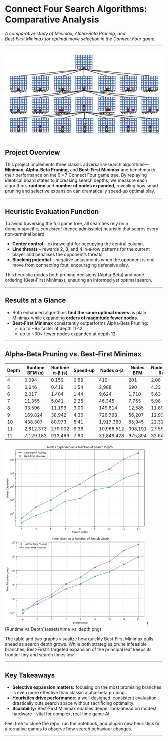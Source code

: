 # Connect Four Search Algorithms: Comparative Analysis

_A comparative study of Minimax, Alpha‑Beta Pruning, and Best‑First Minimax for optimal move selection in the Connect Four game._

---

![Connect‑Four Board](assets/connect4_board.png)

## Project Overview
This project implements three classic adversarial‑search algorithms—**Minimax**, **Alpha‑Beta Pruning**, and **Best‑First Minimax** and benchmarks their performance on the 6 × 7 Connect Four game tree. By replaying identical board states to increasing search depths, we measure each algorithm’s **runtime** and **number of nodes expanded**, revealing how smart pruning and selective expansion can dramatically speed‑up optimal play.

---

## Heuristic Evaluation Function
To avoid traversing the full game tree, all searches rely on a domain‑specific, *consistent* (hence admissible) heuristic that scores every non‑terminal board:

* **Center control** – extra weight for occupying the central column.
* **Line threats** – rewards 2, 3, and 4 in‑a‑row patterns for the current player and penalises the opponent’s threats.
* **Blocking potential** – negative adjustments when the opponent is one move from connecting four, encouraging defensive play.

This heuristic guides both pruning decisions (Alpha‑Beta) and node ordering (Best‑First Minimax), ensuring an informed yet optimal search.

---

## Results at a Glance
* Both enhanced algorithms **find the same optimal moves** as plain Minimax while expanding **orders of magnitude fewer nodes**.
* **Best‑First Minimax** consistently outperforms Alpha‑Beta Pruning:
  * up to ~9× faster at depth 11‑12.
  * up to ~30× fewer nodes expanded at depth 12.

---

## Alpha‑Beta Pruning vs. Best‑First Minimax

| Depth | Runtime BFM (s) | Runtime α‑β (s) | Speed‑up | Nodes α‑β  | Nodes BFM | Node‑Prune Ratio |
| ----- | --------------- | --------------- | -------- | ---------- | --------- | ---------------- |
| 4     | 0.094           | 0.159           | 0.59     | 419        | 201       | 2.08             |
| 5     | 0.646           | 0.419           | 1.54     | 2,988      | 690       | 4.33             |
| 6     | 2.017           | 1.404           | 1.44     | 9,624      | 1,710     | 5.63             |
| 7     | 11.355          | 5.041           | 2.25     | 46,345     | 7,755     | 5.98             |
| 8     | 33.596          | 11.199          | 3.00     | 149,614    | 12,585    | 11.89            |
| 9     | 169.824         | 38.942          | 4.36     | 726,793    | 56,207    | 12.93            |
| 10    | 438.307         | 80.973          | 5.41     | 1,917,360  | 85,945    | 22.31            |
| 11    | 2,612.373       | 279.002         | 9.36     | 10,968,512 | 398,191   | 27.55            |
| 12    | 7,129.182       | 913.469         | 7.80     | 31,849,428 | 975,894   | 32.64            |


<img src="assets/nodes_vs_depth.png" alt="Nodes Expanded vs Depth" width="450">

<img src="assets/time_vs_depth.png" alt="Time vs Depth" width="450">
![Runtime vs Depth](assets/time_vs_depth.png)

The table and two graphs visualize how quickly Best‑First Minimax pulls ahead as search depth grows. While both strategies prune infeasible branches, Best‑First’s targeted expansion of the principal leaf keeps its frontier tiny and search times low.

---

## Key Takeaways
* **Selective expansion matters:** focusing on the most promising branches is even more effective than classic alpha–beta pruning.
* **Heuristics drive performance:** a well‑designed, consistent evaluation drastically cuts search space without sacrificing optimality.
* **Scalability:** Best‑First Minimax enables deeper look‑ahead on modest hardware—vital for complex, real‑time game AI.

Feel free to clone the repo, run the notebook, and plug‑in new heuristics or alternative games to observe how search behaviour changes.

---
